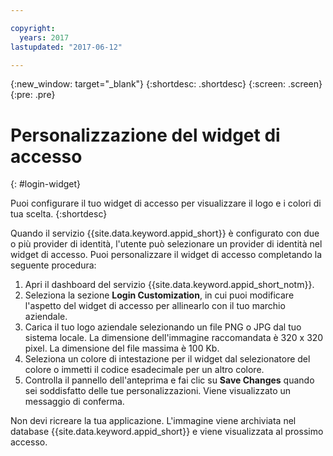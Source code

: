 ```yaml
---

copyright:
  years: 2017
lastupdated: "2017-06-12"

---
```

{:new_window: target="_blank"}
{:shortdesc: .shortdesc}
{:screen: .screen}
{:pre: .pre}

# Personalizzazione del widget di accesso
{: #login-widget}

Puoi configurare il tuo widget di accesso per visualizzare il logo e i colori di tua scelta.
{:shortdesc}

Quando il servizio {{site.data.keyword.appid_short}} è configurato con due o più provider di identità, l'utente può selezionare un provider di identità nel widget di accesso. Puoi personalizzare il widget di accesso completando la seguente procedura:

1. Apri il dashboard del servizio {{site.data.keyword.appid_short_notm}}.
2. Seleziona la sezione **Login Customization**, in cui puoi modificare l'aspetto del widget di accesso per allinearlo con il tuo marchio aziendale.
3. Carica il tuo logo aziendale selezionando un file PNG o JPG dal tuo sistema locale. La dimensione dell'immagine raccomandata è 320 x 320 pixel. La dimensione del file massima è 100 Kb.
4. Seleziona un colore di intestazione per il widget dal selezionatore del colore o immetti il codice esadecimale per un altro colore.
5. Controlla il pannello dell'anteprima e fai clic su **Save Changes** quando sei soddisfatto delle tue personalizzazioni. Viene visualizzato un messaggio di conferma.

Non devi ricreare la tua applicazione. L'immagine viene archiviata nel database {{site.data.keyword.appid_short}} e viene visualizzata al prossimo accesso.
